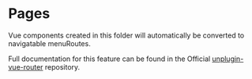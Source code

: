 # Pages

Vue components created in this folder will automatically be converted to navigatable menuRoutes.

Full documentation for this feature can be found in the Official [unplugin-vue-router](https://github.com/posva/unplugin-vue-router) repository.

